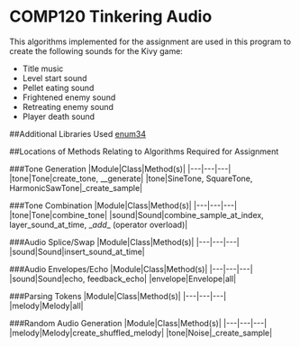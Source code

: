 # COMP120 Tinkering Audio

This algorithms implemented for the assignment are used in this program to create the following sounds for the Kivy game:
* Title music
* Level start sound
* Pellet eating sound
* Frightened enemy sound
* Retreating enemy sound
* Player death sound


##Additional Libraries Used
[enum34](https://pypi.python.org/pypi/enum34)

##Locations of Methods Relating to Algorithms Required for Assignment

###Tone Generation
|Module|Class|Method(s)|
|---|---|---|
|tone|Tone|create_tone, __generate|
|tone|SineTone, SquareTone, HarmonicSawTone|_create_sample|

###Tone Combination
|Module|Class|Method(s)|
|---|---|---|
|tone|Tone|combine_tone|
|sound|Sound|combine_sample_at_index, layer_sound_at_time, \__add__ (operator overload)|

###Audio Splice/Swap
|Module|Class|Method(s)|
|---|---|---|
|sound|Sound|insert_sound_at_time|

###Audio Envelopes/Echo
|Module|Class|Method(s)|
|---|---|---|
|sound|Sound|echo, feedback_echo|
|envelope|Envelope|all|

###Parsing Tokens
|Module|Class|Method(s)|
|---|---|---|
|melody|Melody|all|

###Random Audio Generation
|Module|Class|Method(s)|
|---|---|---|
|melody|Melody|create_shuffled_melody|
|tone|Noise|_create_sample|
